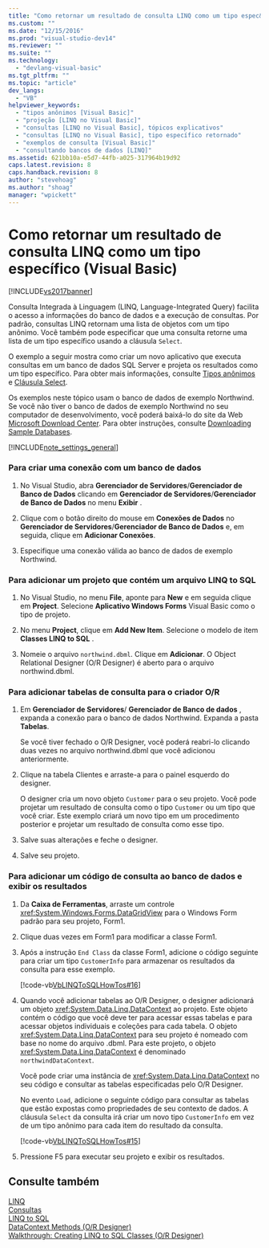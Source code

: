 ```yaml
---
title: "Como retornar um resultado de consulta LINQ como um tipo espec&#237;fico (Visual Basic) | Microsoft Docs"
ms.custom: ""
ms.date: "12/15/2016"
ms.prod: "visual-studio-dev14"
ms.reviewer: ""
ms.suite: ""
ms.technology: 
  - "devlang-visual-basic"
ms.tgt_pltfrm: ""
ms.topic: "article"
dev_langs: 
  - "VB"
helpviewer_keywords: 
  - "tipos anônimos [Visual Basic]"
  - "projeção [LINQ no Visual Basic]"
  - "consultas [LINQ no Visual Basic], tópicos explicativos"
  - "consultas [LINQ no Visual Basic], tipo específico retornado"
  - "exemplos de consulta [Visual Basic]"
  - "consultando bancos de dados [LINQ]"
ms.assetid: 621bb10a-e5d7-44fb-a025-317964b19d92
caps.latest.revision: 8
caps.handback.revision: 8
author: "stevehoag"
ms.author: "shoag"
manager: "wpickett"
---
```

# Como retornar um resultado de consulta LINQ como um tipo espec&#237;fico (Visual Basic)
[!INCLUDE[vs2017banner](../../../../csharp/includes/vs2017banner.md)]

Consulta Integrada à Linguagem \(LINQ, Language\-Integrated Query\) facilita o acesso a informações do banco de dados e a execução de consultas.  Por padrão, consultas LINQ retornam uma lista de objetos com um tipo anônimo.  Você também pode especificar que uma consulta retorne uma lista de um tipo específico usando a cláusula `Select`.  
  
 O exemplo a seguir mostra como criar um novo aplicativo que executa consultas em um banco de dados SQL Server e projeta os resultados como um tipo específico.  Para obter mais informações, consulte [Tipos anônimos](../../../../visual-basic/programming-guide/language-features/objects-and-classes/anonymous-types.md) e [Cláusula Select](../../../../visual-basic/language-reference/queries/select-clause.md).  
  
 Os exemplos neste tópico usam o banco de dados de exemplo Northwind.  Se você não tiver o banco de dados de exemplo Northwind no seu computador de desenvolvimento, você poderá baixá\-lo do site da Web [Microsoft Download Center](http://go.microsoft.com/fwlink/?LinkID=98088).  Para obter instruções, consulte [Downloading Sample Databases](../Topic/Downloading%20Sample%20Databases.md).  
  
 [!INCLUDE[note_settings_general](../../../../csharp/language-reference/compiler-messages/includes/note_settings_general_md.md)]  
  
### Para criar uma conexão com um banco de dados  
  
1.  No Visual Studio, abra **Gerenciador de Servidores**\/**Gerenciador de Banco de Dados** clicando em **Gerenciador de Servidores**\/**Gerenciador de Banco de Dados** no menu **Exibir** .  
  
2.  Clique com o botão direito do mouse em **Conexões de Dados** no  **Gerenciador de Servidores**\/**Gerenciador de Banco de Dados** e, em seguida, clique em **Adicionar Conexões**.  
  
3.  Especifique uma conexão válida ao banco de dados de exemplo Northwind.  
  
### Para adicionar um projeto que contém um arquivo LINQ to SQL  
  
1.  No Visual Studio, no menu **File**, aponte para **New** e em seguida clique em **Project**.  Selecione **Aplicativo Windows Forms** Visual Basic como o tipo de projeto.  
  
2.  No menu **Project**, clique em **Add New Item**.  Selecione o modelo de item **Classes LINQ to SQL** .  
  
3.  Nomeie o arquivo `northwind.dbml`.  Clique em **Adicionar**.  O Object Relational Designer \(O\/R Designer\) é aberto para o arquivo northwind.dbml.  
  
### Para adicionar tabelas de consulta para o criador O\/R  
  
1.  Em **Gerenciador de Servidores**\/ **Gerenciador de Banco de dados** , expanda a conexão para o banco de dados Northwind.  Expanda a pasta **Tabelas**.  
  
     Se você tiver fechado o O\/R Designer, você poderá reabri\-lo clicando duas vezes no arquivo northwind.dbml que você adicionou anteriormente.  
  
2.  Clique na tabela Clientes e arraste\-a para o painel esquerdo do designer.  
  
     O designer cria um novo objeto `Customer` para o seu projeto.  Você pode projetar um resultado de consulta como o tipo `Customer` ou um tipo que você criar.  Este exemplo criará um novo tipo em um procedimento posterior e projetar um resultado de consulta como esse tipo.  
  
3.  Salve suas alterações e feche o designer.  
  
4.  Salve seu projeto.  
  
### Para adicionar um código de consulta ao banco de dados e exibir os resultados  
  
1.  Da **Caixa de Ferramentas**, arraste um controle <xref:System.Windows.Forms.DataGridView> para o Windows Form padrão para seu projeto, Form1.  
  
2.  Clique duas vezes em Form1 para modificar a classe Form1.  
  
3.  Após a instrução `End Class` da classe Form1, adicione o código seguinte para criar um tipo `CustomerInfo` para armazenar os resultados da consulta para esse exemplo.  
  
     [!code-vb[VbLINQToSQLHowTos#16](../../../../visual-basic/programming-guide/language-features/linq/codesnippet/VisualBasic/how-to-return-a-linq-query-result-as-a-specific-type_1.vb)]  
  
4.  Quando você adicionar tabelas ao O\/R Designer, o designer adicionará um objeto <xref:System.Data.Linq.DataContext> ao projeto.  Este objeto contém o código que você deve ter para acessar essas tabelas e para acessar objetos individuais e coleções para cada tabela.  O objeto <xref:System.Data.Linq.DataContext> para seu projeto é nomeado com base no nome do arquivo .dbml.  Para este projeto, o objeto <xref:System.Data.Linq.DataContext> é denominado `northwindDataContext`.  
  
     Você pode criar uma instância de <xref:System.Data.Linq.DataContext> no seu código e consultar as tabelas especificadas pelo O\/R Designer.  
  
     No evento `Load`, adicione o seguinte código para consultar as tabelas que estão expostas como propriedades de seu contexto de dados.  A cláusula `Select` da consulta irá criar um novo tipo `CustomerInfo` em vez de um tipo anônimo para cada item do resultado da consulta.  
  
     [!code-vb[VbLINQToSQLHowTos#15](../../../../visual-basic/programming-guide/language-features/linq/codesnippet/VisualBasic/how-to-return-a-linq-query-result-as-a-specific-type_2.vb)]  
  
5.  Pressione F5 para executar seu projeto e exibir os resultados.  
  
## Consulte também  
 [LINQ](../../../../visual-basic/programming-guide/language-features/linq/index.md)   
 [Consultas](../../../../visual-basic/language-reference/queries/queries.md)   
 [LINQ to SQL](../Topic/LINQ%20to%20SQL.md)   
 [DataContext Methods \(O\/R Designer\)](/visual-studio/data-tools/datacontext-methods-o-r-designer)   
 [Walkthrough: Creating LINQ to SQL Classes \(O\/R Designer\)](../Topic/Walkthrough:%20Creating%20LINQ%20to%20SQL%20Classes%20\(O-R%20Designer\).md)